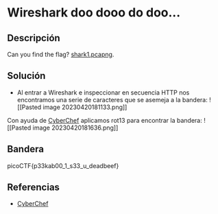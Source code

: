 # Wireshark doo dooo do doo...




## Descripción
Can you find the flag? [shark1.pcapng](https://mercury.picoctf.net/static/ae5b2bc07928fca272ff3900dc9a6cef/shark1.pcapng).

## Solución

- Al entrar a Wireshark e inspeccionar en secuencia HTTP nos encontramos una serie de caracteres que se asemeja a la bandera:
![[Pasted image 20230420181133.png]]

Con ayuda de [CyberChef](https://gchq.github.io/CyberChef/) aplicamos rot13 para encontrar la bandera:
![[Pasted image 20230420181636.png]]

## Bandera
picoCTF{p33kab00_1_s33_u_deadbeef}

## Referencias
- [CyberChef](https://gchq.github.io/CyberChef/) 


